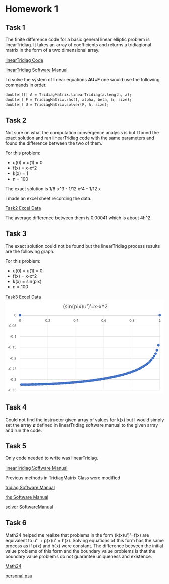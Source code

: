 # Homework 1

## Task 1

The finite difference code for a basic general linear elliptic problem is linearTridiag. It takes an array of coefficients and returns a 
tridiagional matrix in the form of a two dimensional array.

[linearTridiag Code](https://github.com/clarissalabrum/math5620/blob/master/homework/hw4/TridiagMatrix.java)

[linearTridiag Software Manual](https://github.com/clarissalabrum/math5620/blob/master/homework/hw4/linearTridiag.md)

To solve the system of linear equations **AU=F** one would use the following 
commands in order.

    double[][] A = TridiagMatrix.linearTridiag(a.length, a);
    double[] F = TridiagMatrix.rhs(f, alpha, beta, h, size);
    double[] U = TridiagMatrix.solver(F, A, size);

## Task 2

Not sure on what the computation convergence analysis is but I found the
exact solution and ran linearTridiag code with the same parameters and found the difference
between the two of them.

For this problem:
* u(0) = u(1) = 0
* f(x) = x-x^2
* k(x) = 1
* n = 100

The exact solution is 1/6 x^3 - 1/12 x^4 - 1/12 x

I made an excel sheet recording the data.

[Task2 Excel Data](https://github.com/clarissalabrum/math5620/blob/master/homework/hw4/Task2.xlsx)

The average difference between them is 0.00041 which is about 4h^2.

## Task 3

The exact solution could not be found but the linearTridiag process
results are the following graph.

For this problem:
* u(0) = u(1) = 0
* f(x) = x-x^2
* k(x) = sin(pix)
* n = 100

[Task3 Excel Data](https://github.com/clarissalabrum/math5620/blob/master/homework/hw4/Task3.xlsx)
![Task3](Task3.png)

## Task 4

Could not find the instructor given array of values for k(x) but I would
simply set the array ***a*** defined in linearTridiag software manual to the 
given array and run the code.
    
## Task 5

Only code needed to write was linearTridiag.

[linearTridiag Software Manual](https://github.com/clarissalabrum/math5620/blob/master/homework/hw4/linearTridiag.md)

Previous methods in TridiagMatrix Class were modified

[tridiag Software Manual](https://github.com/clarissalabrum/math5620/blob/master/homework/hw2/tridiag.md)

[rhs Software Manual](https://github.com/clarissalabrum/math5620/blob/master/homework/hw2/rhs.md)

[solver SoftwareManual](https://github.com/clarissalabrum/math5620/blob/master/homework/hw2/solver.md)

## Task 6

Math24 helped me realize that problems in the form (k(x)u')'=f(x) are 
equivalent to u'' + p(x)u' = h(x). Solving equations of this form has the 
same process as if p(x) and h(x) were constant. The difference between
the initial value problems of this form and the boundary value problems
is that the boundary value problems do not guarantee uniqueness and existence.

[Math24](https://www.math24.net/second-order-linear-homogeneous-differential-equations-constant-coefficients/)

[personal.psu](http://www.personal.psu.edu/sxt104/class/Math251/Notes-2nd%20order%20ODE%20pt1.pdf)
